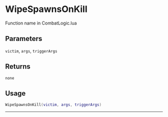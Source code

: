 # WipeSpawnsOnKill
Function name in CombatLogic.lua
## Parameters
`victim`, `args`, `triggerArgs`
## Returns
`none`
## Usage
```lua
WipeSpawnsOnKill(victim, args, triggerArgs)
```
---
